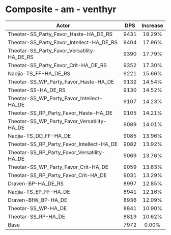 # Composite - am - venthyr
| Actor | DPS | Increase |
|---|:---:|:---:|
|Theotar-SS_Party_Favor_Haste-HA_DE_RS|9431|18.29%|
|Theotar-SS_Party_Favor_Intellect-HA_DE_RS|9404|17.96%|
|Theotar-SS_Party_Favor_Versatility-HA_DE_RS|9390|17.79%|
|Theotar-SS_Party_Favor_Crit-HA_DE_RS|9352|17.30%|
|Nadjia-TS_FF-HA_DE_RS|9221|15.66%|
|Theotar-SS_WP_Party_Favor_Haste-HA_DE|9132|14.54%|
|Theotar-SS-HA_DE_RS|9130|14.52%|
|Theotar-SS_WP_Party_Favor_Intellect-HA_DE|9107|14.23%|
|Theotar-SS_RP_Party_Favor_Haste-HA_DE|9105|14.21%|
|Theotar-SS_WP_Party_Favor_Versatility-HA_DE|9089|14.01%|
|Nadjia-TS_DD_FF-HA_DE|9085|13.96%|
|Theotar-SS_RP_Party_Favor_Intellect-HA_DE|9082|13.92%|
|Theotar-SS_RP_Party_Favor_Versatility-HA_DE|9069|13.76%|
|Theotar-SS_WP_Party_Favor_Crit-HA_DE|9059|13.63%|
|Theotar-SS_RP_Party_Favor_Crit-HA_DE|9031|13.29%|
|Draven-BP-HA_DE_RS|8997|12.85%|
|Nadjia-TS_EP_FF-HA_DE|8941|12.16%|
|Draven-BfW_BP-HA_DE|8936|12.09%|
|Theotar-SS_WP-HA_DE|8841|10.90%|
|Theotar-SS_RP-HA_DE|8819|10.62%|
|Base|7972|0.00%|
